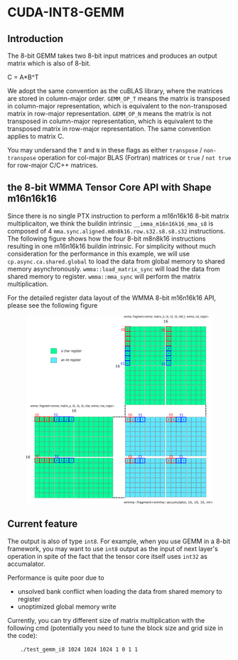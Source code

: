 # CUDA-INT8-GEMM
## Introduction
The 8-bit GEMM takes two 8-bit input matrices and produces an output matrix which is also of 8-bit.  

C = A*B^T

We adopt the same convention as the cuBLAS library, where the matrices are stored in column-major order. `GEMM_OP_T` means the matrix is transposed in column-major representation, which is equivalent to the non-transposed matrix in row-major representation. `GEMM_OP_N` means the matrix is not transposed in column-major representation, which is equivalent to the transposed matrix in row-major representation. The same convention applies to matrix C.

You may undersand the `T` and `N` in these flags as either `transpose` / `non-transpose` operation for col-major BLAS (Fortran) matrices or  `true` / `not true` for row-major C/C++ matrices.

## the 8-bit WMMA Tensor Core API with Shape m16n16k16
Since there is no single PTX instruction to perform a m16n16k16 8-bit matrix multiplicaiton, we think the buildin intrinsic `__imma_m16n16k16_mma_s8` is composed of 4 `mma.sync.aligned.m8n8k16.row.s32.s8.s8.s32` instructions. The following figure shows how the four 8-bit m8n8k16 instructions resulting in one m16n16k16 buildin intrinsic. For simplicity without much consideration for the performance in this example, we will use `cp.async.ca.shared.global` to load the data from global memory to shared memory asynchronously. `wmma::load_matrix_sync` will load the data from shared memory to register. `wmma::mma_sync` will perform the matrix multiplication. 

For the detailed register data layout of the WMMA 8-bit m16n16k16 API, please see the following figure

<center><img src="./in8_tensor_core_wmma.png" ...></center>

## Current feature

The output is also of type `int8`. For example, when you use GEMM in a 8-bit framework, you may want to use `int8` output as the input of next layer's operation in spite of the fact that the tensor core itself uses `int32` as accumalator.

Performance is quite poor due to
* unsolved bank conflict when loading the data from shared memory to register
* unoptimized global memory write

Currently, you can try different size of matrix multiplication with the following cmd (potentially you need to tune the block size and grid size in the code):
``` 
    ./test_gemm_i8 1024 1024 1024 1 0 1 1
```
